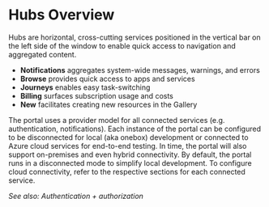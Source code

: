 
# Hubs Overview
Hubs are horizontal, cross-cutting services positioned in the vertical bar on
the left side of the window to enable quick access to navigation and
aggregated content.

  * **Notifications** aggregates system-wide messages, warnings, and errors
  * **Browse** provides quick access to apps and services
  * **Journeys** enables easy task-switching
  * **Billing** surfaces subscription usage and costs
  * **New** facilitates creating new resources in the Gallery

The portal uses a provider model for all connected services (e.g.
authentication, notifications). Each instance of the portal can be configured
to be disconnected for local (aka onebox) development or connected to Azure
cloud services for end-to-end testing. In time, the portal will also support
on-premises and even hybrid connectivity. By default, the portal runs in a
disconnected mode to simplify local development. To configure cloud
connectivity, refer to the respective sections for each connected service.

_See also: Authentication + authorization_

